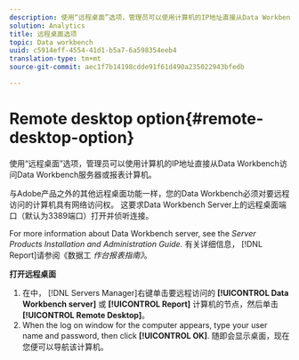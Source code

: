 ```yaml
---
description: 使用“远程桌面”选项，管理员可以使用计算机的IP地址直接从Data Workbench访问Data Workbench服务器或报表计算机。
solution: Analytics
title: 远程桌面选项
topic: Data workbench
uuid: c5914eff-4554-41d1-b5a7-6a598354eeb4
translation-type: tm+mt
source-git-commit: aec1f7b14198cdde91f61d490a235022943bfedb

---
```



# Remote desktop option{#remote-desktop-option}

使用“远程桌面”选项，管理员可以使用计算机的IP地址直接从Data Workbench访问Data Workbench服务器或报表计算机。

与Adobe产品之外的其他远程桌面功能一样，您的Data Workbench必须对要远程访问的计算机具有网络访问权。 这要求Data Workbench Server上的远程桌面端口（默认为3389端口）打开并侦听连接。

For more information about Data Workbench server, see the *Server Products Installation and Administration Guide.* 有关详细信息， [!DNL Report]请参阅《数据工 *作台报表指南》*。

**打开远程桌面**

1. 在中， [!DNL Servers Manager]右键单击要远程访问的 **[!UICONTROL Data Workbench server]** 或 **[!UICONTROL Report]** 计算机的节点，然后单击 **[!UICONTROL Remote Desktop]**。
1. When the log on window for the computer appears, type your user name and password, then click **[!UICONTROL OK]**. 随即会显示桌面，现在您便可以导航该计算机。
